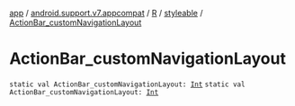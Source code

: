 [app](../../../index.md) / [android.support.v7.appcompat](../../index.md) / [R](../index.md) / [styleable](index.md) / [ActionBar_customNavigationLayout](./-action-bar_custom-navigation-layout.md)

# ActionBar_customNavigationLayout

`static val ActionBar_customNavigationLayout: `[`Int`](https://kotlinlang.org/api/latest/jvm/stdlib/kotlin/-int/index.html)
`static val ActionBar_customNavigationLayout: `[`Int`](https://kotlinlang.org/api/latest/jvm/stdlib/kotlin/-int/index.html)